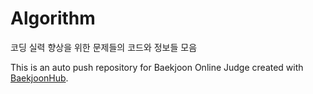 # Algorithm

코딩 실력 향상을 위한 문제들의 코드와 정보들 모음

This is an auto push repository for Baekjoon Online Judge created with [BaekjoonHub](https://github.com/BaekjoonHub/BaekjoonHub).
